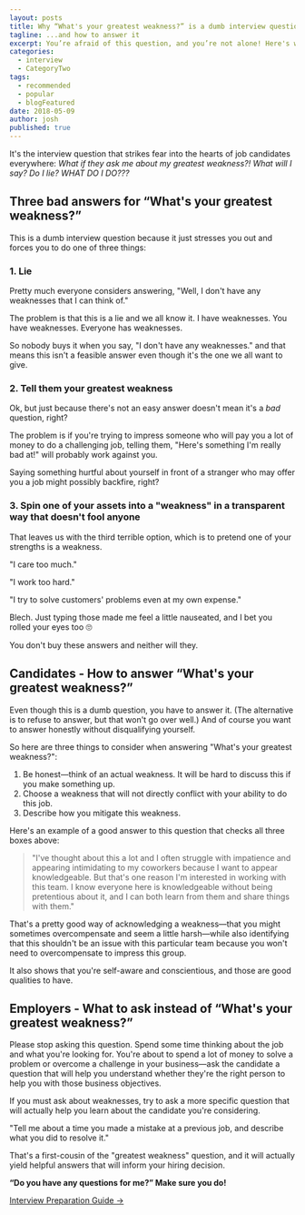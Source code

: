 ```yaml
---
layout: posts
title: Why “What's your greatest weakness?” is a dumb interview question
tagline: ...and how to answer it
excerpt: You’re afraid of this question, and you’re not alone! Here's why it's a dumb question and how you can answer it without tanking your job interview.
categories:
  - interview
  - CategoryTwo
tags:
  - recommended
  - popular
  - blogFeatured
date: 2018-05-09
author: josh
published: true
---
```

It's the interview question that strikes fear into the hearts of job candidates everywhere: _What if they ask me about my greatest weakness?! What will I say? Do I lie? WHAT DO I DO???_

## Three bad answers for “What's your greatest weakness?”

This is a dumb interview question because it just stresses you out and forces you to do one of three things:

### 1. Lie

Pretty much everyone considers answering, "Well, I don't have any weaknesses that I can think of."

The problem is that this is a lie and we all know it. I have weaknesses. You have weaknesses. Everyone has weaknesses.

So nobody buys it when you say, "I don't have any weaknesses." and that means this isn't a feasible answer even though it's the one we all want to give.

### 2. Tell them your greatest weakness

Ok, but just because there's not an easy answer doesn't mean it's a _bad_ question, right?

The problem is if you're trying to impress someone who will pay you a lot of money to do a challenging job, telling them, "Here's something I'm really bad at!" will probably work against you.

Saying something hurtful about yourself in front of a stranger who may offer you a job might possibly backfire, right?

### 3. Spin one of your assets into a "weakness" in a transparent way that doesn't fool anyone

That leaves us with the third terrible option, which is to pretend one of your strengths is a weakness.

"I care too much."

"I work too hard."

"I try to solve customers' problems even at my own expense."

Blech. Just typing those made me feel a little nauseated, and I bet you rolled your eyes too 🙄

You don't buy these answers and neither will they.

## Candidates - How to answer “What's your greatest weakness?”

Even though this is a dumb question, you have to answer it. (The alternative is to refuse to answer, but that won't go over well.) And of course you want to answer honestly without disqualifying yourself.

So here are three things to consider when answering "What's your greatest weakness?":

1. Be honest—think of an actual weakness. It will be hard to discuss this if you make something up.
2. Choose a weakness that will not directly conflict with your ability to do this job.
3. Describe how you mitigate this weakness.

Here's an example of a good answer to this question that checks all three boxes above:

> "I've thought about this a lot and I often struggle with impatience and appearing intimidating to my coworkers because I want to appear knowledgeable. But that's one reason I'm interested in working with this team. I know everyone here is knowledgeable without being pretentious about it, and I can both learn from them and share things with them."

That's a pretty good way of acknowledging a weakness—that you might sometimes overcompensate and seem a little harsh—while also identifying that this shouldn't be an issue with this particular team because you won't need to overcompensate to impress this group.

It also shows that you're self-aware and conscientious, and those are good qualities to have.

## Employers - What to ask instead of “What's your greatest weakness?”

Please stop asking this question. Spend some time thinking about the job and what you're looking for. You're about to spend a lot of money to solve a problem or overcome a challenge in your business—ask the candidate a question that will help you understand whether they're the right person to help you with those business objectives.

If you must ask about weaknesses, try to ask a more specific question that will actually help you learn about the candidate you're considering.

"Tell me about a time you made a mistake at a previous job, and describe what you did to resolve it."

That's a first-cousin of the "greatest weakness" question, and it will actually yield helpful answers that will inform your hiring decision.

<div class='guide-link'>
<p><strong>“Do you have any questions for me?” Make sure you do!</strong></p>
<p><a href="/interview-preparation-guide/">Interview Preparation Guide →</a></p>
</div>

<div class="inline-ad hidden"></div>